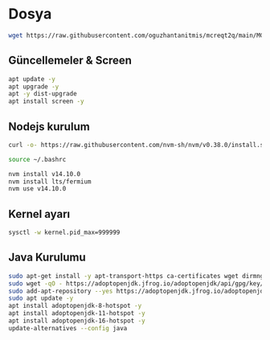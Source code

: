 # Dosya
```bash
wget https://raw.githubusercontent.com/oguzhantanitmis/mcreqt2q/main/MCReqt2q.tar.gz
```
## Güncellemeler & Screen
```sh
apt update -y
apt upgrade -y
apt -y dist-upgrade
apt install screen -y
```
## Nodejs kurulum
```sh
curl -o- https://raw.githubusercontent.com/nvm-sh/nvm/v0.38.0/install.sh | bash
```
```sh
source ~/.bashrc
```
```sh
nvm install v14.10.0
nvm install lts/fermium
nvm use v14.10.0
```

## Kernel ayarı
```sh
sysctl -w kernel.pid_max=999999
```

## Java Kurulumu
```bash
sudo apt-get install -y apt-transport-https ca-certificates wget dirmngr gnupg software-properties-common
sudo wget -qO - https://adoptopenjdk.jfrog.io/adoptopenjdk/api/gpg/key/public | sudo apt-key add -
sudo add-apt-repository --yes https://adoptopenjdk.jfrog.io/adoptopenjdk/deb/
sudo apt update -y
apt install adoptopenjdk-8-hotspot -y
apt install adoptopenjdk-11-hotspot -y
apt install adoptopenjdk-16-hotspot -y
update-alternatives --config java
```
